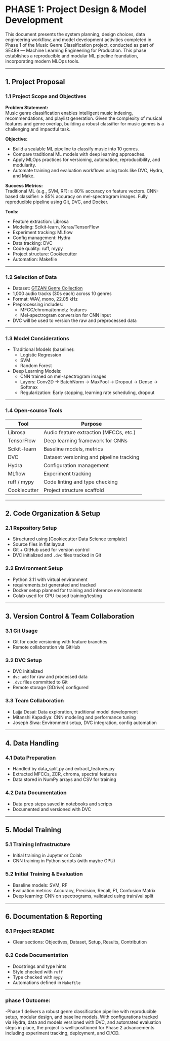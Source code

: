 
# PHASE 1: Project Design & Model Development

This document presents the system planning, design choices, data engineering workflow, and model development activities completed in Phase 1 of the Music Genre Classification project, conducted as part of SE489 — Machine Learning Engineering for Production. This phase establishes a reproducible and modular ML pipeline foundation, incorporating modern MLOps tools.

---


## 1. Project Proposal

### 1.1 Project Scope and Objectives

**Problem Statement:**  
Music genre classification enables intelligent music indexing, recommendations, and playlist generation. Given the complexity of musical features and genre overlap, building a robust classifier for music genres is a challenging and impactful task.

**Objective:**  
- Build a scalable ML pipeline to classify music into 10 genres.
- Compare traditional ML models with deep learning approaches.
- Apply MLOps practices for versioning, automation, reproducibility, and modularity.
- Automate training and evaluation workflows using tools like DVC, Hydra, and Make.

**Success Metrics:**  
Traditional ML (e.g., SVM, RF): ≥ 80% accuracy on feature vectors.
CNN-based classifier: ≥ 85% accuracy on mel-spectrogram images.
Fully reproducible pipeline using Git, DVC, and Docker.

**Tools:**  
- Feature extraction: Librosa  
- Modeling: Scikit-learn, Keras/TensorFlow  
- Experiment tracking: MLflow  
- Config management: Hydra  
- Data tracking: DVC  
- Code quality: ruff, mypy  
- Project structure: Cookiecutter  
- Automation: Makefile

---

### 1.2 Selection of Data

- Dataset: [GTZAN Genre Collection](https://www.kaggle.com/datasets/andradaolteanu/gtzan-dataset-music-genre-classification)
- 1,000 audio tracks (30s each) across 10 genres
- Format: WAV, mono, 22.05 kHz
- Preprocessing includes:
  - MFCC/chroma/tonnetz features
  - Mel-spectrogram conversion for CNN input
- DVC will be used to version the raw and preprocessed data

---

### 1.3 Model Considerations

- Traditional Models (baseline):
  - Logistic Regression
  - SVM
  - Random Forest
- Deep Learning Models:
  - CNN trained on mel-spectrogram images
  - Layers: Conv2D → BatchNorm → MaxPool → Dropout → Dense → Softmax
  - Regularization: Early stopping, learning rate scheduling, dropout

---

### 1.4 Open-source Tools

| Tool         | Purpose                            |
|--------------|------------------------------------|
| Librosa      | Audio feature extraction (MFCCs, etc.) |
| TensorFlow   | Deep learning framework for CNNs   |
| Scikit-learn | Baseline models, metrics           |
| DVC          | Dataset versioning and pipeline tracking |
| Hydra        | Configuration management            |
| MLflow       | Experiment tracking                 |
| ruff / mypy  | Code linting and type checking      |
| Cookiecutter | Project structure scaffold          |

---

## 2. Code Organization & Setup

### 2.1 Repository Setup

- Structured using [Cookiecutter Data Science template]
- Source files in flat layout 
- Git + GitHub used for version control
- DVC initialized and `.dvc` files tracked in Git

### 2.2 Environment Setup

- Python 3.11 with virtual environment
- requirements.txt generated and tracked
- Docker setup planned for training and inference environments
- Colab used for GPU-based training/testing

---

## 3. Version Control & Team Collaboration

### 3.1 Git Usage

- Git for code versioning with feature branches
- Remote collaboration via GitHub

### 3.2 DVC Setup

- DVC initialized
- `dvc add` for raw and processed data
- `.dvc` files committed to Git
- Remote storage (GDrive) configured

### 3.3 Team Collaboration
- Lajja Desai: Data exploration, traditional model development
- Mitanshi Kapadiya: CNN modeling and performance tuning
- Joseph Siwa: Environment setup, DVC integration, config automation

---

## 4. Data Handling

### 4.1 Data Preparation

- Handled by data_split.py and extract_features.py
- Extracted MFCCs, ZCR, chroma, spectral features
- Data stored in NumPy arrays and CSV for training

### 4.2 Data Documentation

- Data prep steps saved in notebooks and scripts
- Documented and versioned with DVC

---

## 5. Model Training

### 5.1 Training Infrastructure

- Initial training in Jupyter or Colab
- CNN training in Python scripts (with maybe GPU)

### 5.2 Initial Training & Evaluation

- Baseline models: SVM, RF
- Evaluation metrics: Accuracy, Precision, Recall, F1, Confusion Matrix
- Deep learning: CNN on spectrograms, validated using train/val split

---

## 6. Documentation & Reporting

### 6.1 Project README

- Clear sections: Objectives, Dataset, Setup, Results, Contribution

### 6.2 Code Documentation

- Docstrings and type hints
- Style checked with `ruff`
- Type checked with `mypy`
- Automations defined in `Makefile`

---

### phase 1 Outcome:
-Phase 1 delivers a robust genre classification pipeline with reproducible setup, modular design, and baseline models. With configurations tracked via Hydra, data and models versioned with DVC, and automated evaluation steps in place, the project is well-positioned for Phase 2 advancements including experiment tracking, deployment, and CI/CD.

